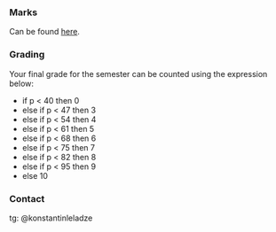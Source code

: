 ### Marks
Can be found [here](https://docs.google.com/spreadsheets/d/1F3RI2cHoH1c_CV3H54EIh2xfV6R2FAyzLNvPAO_Ccg0/edit#gid=0).

### Grading
Your final grade for the semester can be counted using the expression below:
+ if p < 40 then 0
+ else if p < 47 then 3
+ else if p < 54 then	4
+ else if p < 61 then 5
+ else if p < 68 then	6
+ else if p < 75 then 7
+ else if p < 82 then 8
+ else if p < 95 then 9
+ else 10

### Contact
tg: @konstantinleladze
